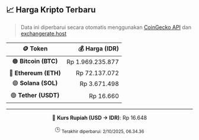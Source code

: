 

<!-- HARGA_KRIPTO -->
## 📈 Harga Kripto Terbaru

> Data ini diperbarui secara otomatis menggunakan [CoinGecko API](https://www.coingecko.com/) dan [exchangerate.host](https://exchangerate.host/)

<div align="center">

| 🪙 Token | 💰 Harga (IDR) |
|:------:|---------------:|
| 🟠 **Bitcoin (BTC)**   | Rp 1.969.235.877 |
| 🔵 **Ethereum (ETH)**  | Rp 72.137.072 |
| 🟣 **Solana (SOL)**    | Rp 3.671.498 |
| 🟢 **Tether (USDT)**   | Rp 16.660 |

---

💱 **Kurs Rupiah (USD → IDR)**: Rp 16.648

🕒 <sub>Terakhir diperbarui: 2/10/2025, 06.34.36</sub>

</div>
<!-- /HARGA_KRIPTO -->